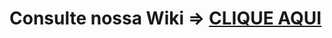 
# Consulte nossa Wiki => [CLIQUE AQUI](https://github.com/IltonMarcos/COMO-INSTALAR-O-WebODM---A-ALTERNATIVA-DEFINITIVA-AO-AGISOFT-METASHAPE)

